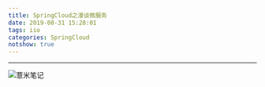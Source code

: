 ```yaml
---
title: SpringCloud之漫谈微服务
date: 2019-08-31 15:28:01
tags: iio
categories: SpringCloud
notshow: true
---
```



---

![薏米笔记](https://image.eelve.com/eblog/eblog-b269767ff45b4e01a1c380e38898c1c0.png)
